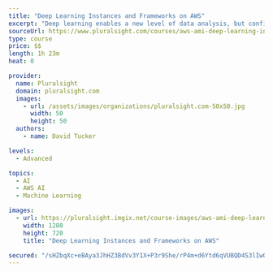 ```yaml
---
title: "Deep Learning Instances and Frameworks on AWS"
excerpt: "Deep learning enables a new level of data analysis, but configuring custom compute resources to gain these insights can be extremely difficult. In this course, Deep Learning Instances and Frameworks on AWS, you will gain the ability to launch deep learning instances on EC2 and ECS. First, you will learn the types of Deep Learning AMIs provided by AWS. Next, you will analyze how to leverage popular deep learning frameworks on these instances. Finally, you will review how to manage and scale your deep learning activities on these instances. When you are finished with this course, you will be able to launch and utilize custom deep learning instances and leverage popular deep learning frameworks."
sourceUrl: https://www.pluralsight.com/courses/aws-ami-deep-learning-instances-frameworks
type: course
price: $$
length: 1h 23m
heat: 0

provider:
  name: Pluralsight
  domain: pluralsight.com
  images:
    - url: /assets/images/organizations/pluralsight.com-50x50.jpg
      width: 50
      height: 50
  authors:
    - name: David Tucker

levels:
  - Advanced

topics:
  - AI
  - AWS AI
  - Machine Learning

images:
  - url: https://pluralsight.imgix.net/course-images/aws-ami-deep-learning-instances-frameworks-v1.png
    width: 1280
    height: 720
    title: "Deep Learning Instances and Frameworks on AWS"

secured: "/sHZbqXc+eBAya3JhHZ3BdVv3Y1X+P3r9She/rP4m+d6Ytd6qVUBQD4S3lIwO9TSR0/EXrwi42EuRmUCxIQv6L6Fw7UqM7KLxz2L/HVOIeec2N2KyekcuR3+HLZnSs1Vv0aJAp56enIQQYlkZyNFos91sFnGTyFNPoIPUe6tyg2cFs6/7SEoaJSBQDHsm9jIxK2hrI5UlIWPLk0fgR4q3qZC1yIjjsW+ZBd10Nf0jYHEr7EmzZil3I7J/zDIZ85xfElWVB8iZ3DR30Ecq3yV2Q==;Qc6P5Dh1Uje4fx5p3rLw+Q=="
---
```


